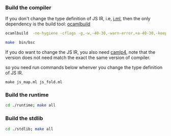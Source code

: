 ### Build the compiler

If you don't change the type definition of JS IR, i.e, [j.ml](https://github.com/bloomberg/bucklescript/blob/master/jscomp/j.ml),
then the only dependency is the build tool:
[ocamlbuild](http://caml.inria.fr/pub/docs/manual-ocaml-400/manual032.html)

```sh
ocamlbuild  -no-hygiene -cflags -g,-w,-40-30,-warn-error,+a-40-30,-keep-locs,-I,+compiler-libs  compiler.cmxa 
```

```sh
make  bin/bsc
```

If you do want to change the JS IR, you also need
[camlp4](https://github.com/ocaml/camlp4), note that the version does
not need match the exact the same version of compiler.

so you need run commands below whenver you  change the type definition
of  JS IR.
```
make js_map.ml js_fold.ml
```

### Build the runtime

```sh
cd ./runtime; make all
```
### Build the stdlib

```sh
cd ./stdlib; make all
```
